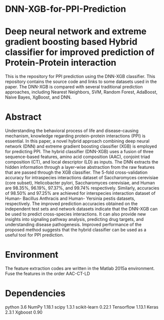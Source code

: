 # DNN-XGB-for-PPI-Prediction

# Deep neural network and extreme gradient boosting based Hybrid classifier for improved prediction of Protein-Protein interaction

This is the repository for PPI prediction using the DNN-XGB classifier. This repository contains the source code and links to some datasets used in the paper.
The DNN-XGB is compared with several traditional prediction approaches, including Nearest Neighbors, SVM, Random Forest, AdaBoost, Naive Bayes, XgBoost, and DNN.

# Abstract
Understanding the behavioral process of life and disease-causing mechanism, knowledge regarding protein-protein interactions (PPI) is essential. In this paper, a novel hybrid approach combining deep neural network (DNN) and extreme gradient boosting classifier (XGB) is employed for predicting PPI. The hybrid classifier (DNN-XGB) uses a fusion of three sequence-based features, amino acid composition (AAC), conjoint triad composition (CT), and local descriptor (LD) as inputs. The DNN extracts the hidden information through a layer-wise abstraction from the raw features that are passed through the XGB classifier. The 5-fold cross-validation accuracy for intraspecies interactions dataset of Saccharomyces cerevisiae (core subset), Helicobacter pylori, Saccharomyces cerevisiae, and Human are 98.35%, 96.19%, 97.37%, and 99.74% respectively. Similarly, accuracies of 98.50% and 97.25% are achieved for interspecies interaction dataset of Human- Bacillus Anthracis and Human- Yersinia pestis datasets, respectively. The improved prediction accuracies obtained on the independent test sets and network datasets indicate that the DNN-XGB can be used to predict cross-species interactions. It can also provide new insights into signaling pathway analysis, predicting drug targets, and understanding disease pathogenesis. Improved performance of the proposed method suggests that the hybrid classifier can be used as a useful tool for PPI prediction.

# Environment

The feature extraction codes are written in the Matlab 2015a environment. 
Fuse the features in the order AAC-CT-LD

# Dependencies

python 3.6
NumPy 1.18.1
scipy 1.3.1
scikit-learn 0.22.1
Tensorflow 1.13.1
Keras 2.3.1
Xgboost 0.90
